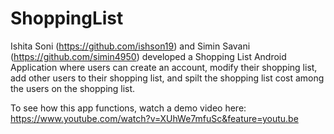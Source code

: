 # ShoppingList

Ishita Soni (https://github.com/ishson19) and Simin Savani (https://github.com/simin4950) developed a Shopping List Android Application where users can create an account, modify their shopping list, 
add other users to their shopping list, and spilt the shopping list cost among the users on the shopping list. 

To see how this app functions, watch a demo video here: https://www.youtube.com/watch?v=XUhWe7mfuSc&feature=youtu.be
